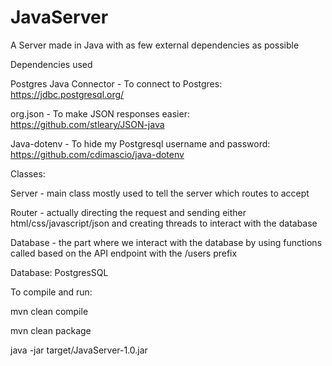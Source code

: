 # JavaServer
A Server made in Java with as few external dependencies as possible

Dependencies used

Postgres Java Connector - To connect to Postgres: https://jdbc.postgresql.org/

org.json - To make JSON responses easier: https://github.com/stleary/JSON-java

Java-dotenv - To hide my Postgresql username and password: https://github.com/cdimascio/java-dotenv

Classes: 

Server - main class mostly used to tell the server which routes to accept

Router - actually directing the request and sending either html/css/javascript/json and creating threads to interact with the database

Database - the part where we interact with the database by using functions called based on the API endpoint with the /users prefix


Database: PostgresSQL


To compile and run:

mvn clean compile

mvn clean package

java -jar target/JavaServer-1.0.jar
